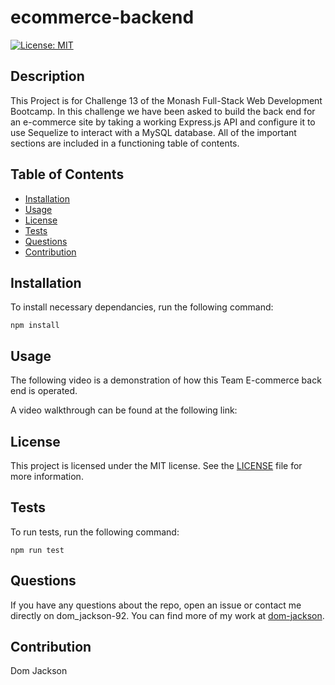 # ecommerce-backend
[![License: MIT](https://img.shields.io/badge/License-MIT-yellow.svg)](https://opensource.org/licenses/MIT)

  ## Description
  
  This Project is for Challenge 13 of the Monash Full-Stack Web Development Bootcamp. In this challenge we have been asked to build the back end for an e-commerce site by taking a working Express.js API and configure it to use Sequelize to interact with a MySQL database. All of the important sections are included in a functioning table of contents.
  
  ## Table of Contents
  
  * [Installation](#installation)
  * [Usage](#usage)
  * [License](#license)
  * [Tests](#tests)
  * [Questions](#questions)
  * [Contribution](#contribution)
  
  ## Installation
  
  To install necessary dependancies, run the following command:
  
  ```
  npm install
  ```
  
  ## Usage
  The following video is a demonstration of how this Team E-commerce back end is operated.
  
  A video walkthrough can be found at the following link: 

  
  ## License
This project is licensed under the MIT license.
See the [LICENSE](https://opensource.org/licenses/MIT) file for more information.
  
  ## Tests
  
  To run tests, run the following command:
  
  ```
  npm run test
  ```
  
  ## Questions
  
  If you have any questions about the repo, open an issue or contact me directly on dom_jackson-92. You can find more of my work at [dom-jackson](https://github.com/dom-jackson/).
  
  ## Contribution
  
  Dom Jackson